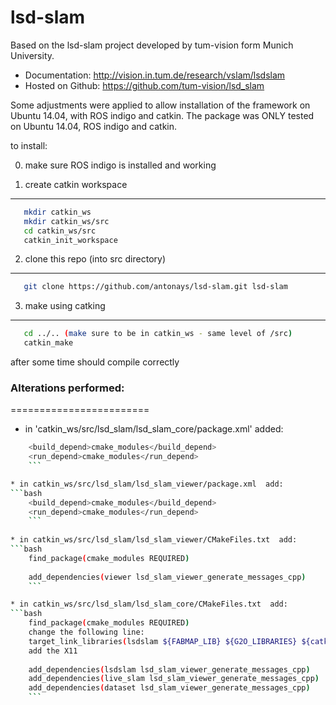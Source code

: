 # lsd-slam


Based on the lsd-slam project developed by tum-vision form Munich University.
* Documentation: http://vision.in.tum.de/research/vslam/lsdslam
* Hosted on Github: https://github.com/tum-vision/lsd_slam

Some adjustments were applied to allow installation of the framework on Ubuntu 14.04, with ROS indigo and catkin.
The package was ONLY tested on Ubuntu 14.04, ROS indigo and catkin.

to install:

0) make sure ROS indigo is installed and working

1) create catkin workspace 
-----------------------------
```bash
   mkdir catkin_ws
   mkdir catkin_ws/src
   cd catkin_ws/src
   catkin_init_workspace
   ```

2) clone this repo (into src directory)
-----------------------------
```bash
   git clone https://github.com/antonays/lsd-slam.git lsd-slam
   ```
   
3) make using catking
-----------------------------
```bash
   cd ../.. (make sure to be in catkin_ws - same level of /src)
   catkin_make
   ```
   
after some time should compile correctly

### Alterations performed:
========================
* in 'catkin_ws/src/lsd_slam/lsd_slam_core/package.xml'  added:
```bash
	<build_depend>cmake_modules</build_depend>
	<run_depend>cmake_modules</run_depend> 
	```

* in catkin_ws/src/lsd_slam/lsd_slam_viewer/package.xml  add:
```bash
	<build_depend>cmake_modules</build_depend>
	<run_depend>cmake_modules</run_depend> 
	```
	
* in catkin_ws/src/lsd_slam/lsd_slam_viewer/CMakeFiles.txt  add:
```bash
	find_package(cmake_modules REQUIRED)
	
	add_dependencies(viewer lsd_slam_viewer_generate_messages_cpp)
	```

* in catkin_ws/src/lsd_slam/lsd_slam_core/CMakeFiles.txt  add:
```bash
	find_package(cmake_modules REQUIRED)
	change the following line:
	target_link_libraries(lsdslam ${FABMAP_LIB} ${G2O_LIBRARIES} ${catkin_LIBRARIES} csparse cxsparse X11) 
	add the X11
	
	add_dependencies(lsdslam lsd_slam_viewer_generate_messages_cpp)
	add_dependencies(live_slam lsd_slam_viewer_generate_messages_cpp)
	add_dependencies(dataset lsd_slam_viewer_generate_messages_cpp)
	```


